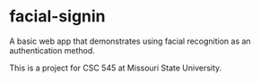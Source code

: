 facial-signin
===============

A basic web app that demonstrates using facial recognition as an authentication method.

This is a project for CSC 545 at Missouri State University.
